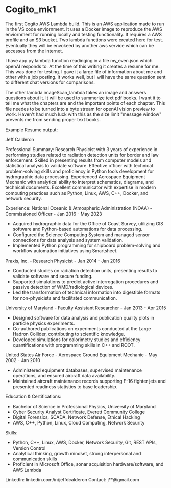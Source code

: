 # Cogito_mk1
The first Cogito AWS Lambda build. 
This is an AWS application made to run in the VS code enviornment. It uses a Docker image to reproduce the AWS enviornment for running locally and testing functionality. It requires a AWS profile and an S3 bucket. Two lambda functions were created here for test. Eventually they will be envokeed by another aws service which can be accesses from the internet. 

I have app.py lambda function readinging in a file my_even.json which openAI responds to. At the time of this writing it creates a resume for me. This was done for testing. I gave it a large file of information about me and other with a job posting. It works well, but I will have the same question sent to different chat versions for comparisons. 

The other lambda imageScan_lambda takes an image and answers questions about it. It will be used to summerize text pdf books. I want it to tell me what the chapters are and the important points of each chapter. This file needes to be turned into a byte stream for openAI vision preview to work. Haven't had much luck with this as the size limit "message window" prevents me from sending proper text books.

Example Resume output:

Jeff Calderon

Professional Summary:
Research Physicist with 3 years of experience in performing studies related to radiation detection units for border and law enforcement.
 Skilled in presenting results from computer models and statistical analysis to validate software. Effective officer with technical 
 problem-solving skills and proficiency in Python tools development for hydrographic data processing. Experienced Aerospace Equipment Mechanic 
 with analytical ability to interpret schematics, diagrams, and technical documents. Excellent communicator with expertise in modern computing 
 practices such as Python, Linux, AWS, C++, Docker, and network security.

Experience:
National Oceanic & Atmospheric Administration (NOAA) - Commissioned Officer - Jan 2016 - May 2023
- Acquired hydrographic data for the Office of Coast Survey, utilizing GIS software and Python-based automations for data processing.
- Configured the Science Computing System and managed sensor connections for data analysis and system validation.
- Implemented Python programming for shipboard problem-solving and workflow automation initiatives using Smartsheet.

Praxis, Inc. - Research Physicist - Jan 2014 - Jan 2016
- Conducted studies on radiation detection units, presenting results to validate software and secure funding.
- Supported simulations to predict active interrogation procedures and passive detection of WMD/radiological devices.
- Led the transformation of technical information into digestible formats for non-physicists and facilitated communication.

University of Maryland - Faculty Assistant Researcher - Jan 2013 - Apr 2015
- Designed software for data analysis and publication quality plots in particle physics experiments.
- Co-authored publications on experiments conducted at the Large Hadron Collider, contributing to scientific knowledge.
- Developed simulations for calorimetry studies and efficiency quantifications with programming skills in C++ and ROOT.

United States Air Force - Aerospace Ground Equipment Mechanic - May 2002 - Jan 2010
- Administered equipment databases, supervised maintenance operations, and ensured aircraft data availability.
- Maintained aircraft maintenance records supporting F-16 fighter jets and presented readiness statistics to base leadership.

Education & Certifications:
- Bachelor of Science in Professional Physics, University of Maryland
- Cyber Security Analyst Certificate, Everett Community College
- Digital Forensics, SCADA, Network Defense, Ethical Hacking
- AWS, C++, Python, Linux, Cloud Computing, Network Security

Skills:
- Python, C++, Linux, AWS, Docker, Network Security, Git, REST APIs, Version Control
- Analytical thinking, growth mindset, strong interpersonal and communication skills
- Proficient in Microsoft Office, sonar acquisition hardware/software, and AWS Lambda

LinkedIn: linkedin.com/in/jeffdcalderon
Contact: j**@gmail.com

